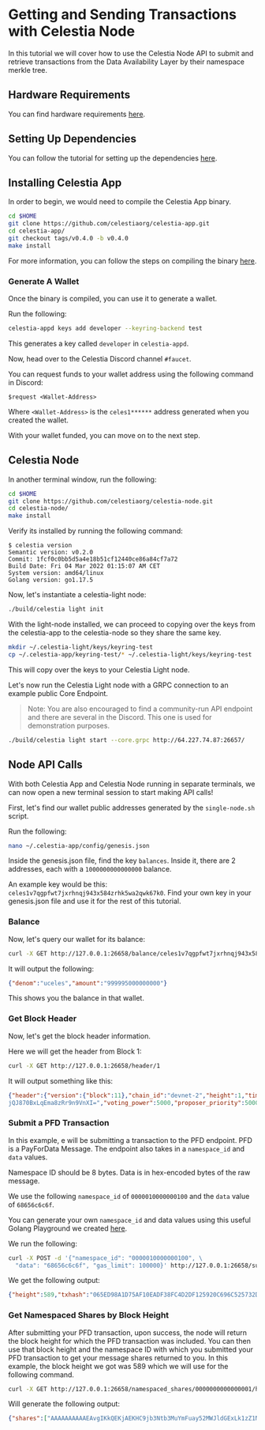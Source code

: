 # Getting and Sending Transactions with Celestia Node

In this tutorial we will cover how to use the Celestia Node API to submit and
retrieve transactions from the Data Availability Layer by their namespace
merkle tree.

## Hardware Requirements

You can find hardware requirements [here](https://docs.celestia.org/nodes/bridge-validator-node#install-golang).

## Setting Up Dependencies

You can follow the tutorial for setting up the dependencies [here](https://docs.celestia.org/nodes/bridge-validator-node#setting-up-your-bridge-node).

## Installing Celestia App

In order to begin, we would need to compile the Celestia App binary.

```sh
cd $HOME
git clone https://github.com/celestiaorg/celestia-app.git
cd celestia-app/
git checkout tags/v0.4.0 -b v0.4.0
make install
```

For more information, you can follow the steps on compiling the binary [here](https://docs.celestia.org/nodes/bridge-validator-node#install-celestia-app).

### Generate A Wallet

Once the binary is compiled, you can use it to generate a wallet.

Run the following:

```sh
celestia-appd keys add developer --keyring-backend test
```

This generates a key called `developer` in `celestia-appd`.

Now, head over to the Celestia Discord channel `#faucet`.

You can request funds to your wallet address using the following command in Discord:

```console
$request <Wallet-Address>
```

Where `<Wallet-Address>` is the `celes1******` address generated
when you created the wallet.

With your wallet funded, you can move on to the next step.

## Celestia Node

In another terminal window, run the following:

```sh
cd $HOME
git clone https://github.com/celestiaorg/celestia-node.git
cd celestia-node/
make install
```

Verify its installed by running the following command:

```console
$ celestia version
Semantic version: v0.2.0
Commit: 1fcf0c0bb5d5a4e18b51cf12440ce86a84cf7a72
Build Date: Fri 04 Mar 2022 01:15:07 AM CET
System version: amd64/linux
Golang version: go1.17.5
```

Now, let's instantiate a celestia-light node:

```sh
./build/celestia light init
```

With the light-node installed, we can proceed to copying over the keys from
the celestia-app to the celestia-node so they share the same key.

```sh
mkdir ~/.celestia-light/keys/keyring-test
cp ~/.celestia-app/keyring-test/* ~/.celestia-light/keys/keyring-test
```

This will copy over the keys to your Celestia Light node.

Let's now run the Celestia Light node with a GRPC connection to
an example public Core Endpoint.

> Note: You are also encouraged to find a community-run API endpoint
  and there are several in the Discord. This one is used for demonstration
  purposes.

```sh
./build/celestia light start --core.grpc http://64.227.74.87:26657/
```

## Node API Calls

With both Celestia App and Celestia Node running in separate terminals, we can
now open a new terminal session to start making API calls!

First, let's find our wallet public addresses generated by
the `single-node.sh` script.

Run the following:

```sh
nano ~/.celestia-app/config/genesis.json
```

Inside the genesis.json file, find the key `balances`. Inside it, there
are 2 addresses, each with a `1000000000000000` balance.

An example key would be this: `celes1v7qgpfwt7jxrhnqj943x584zrhk5wa2qwk67k0`.
Find your own key in your genesis.json file and use it for the rest of this tutorial.

### Balance

Now, let's query our wallet for its balance:

```sh
curl -X GET http://127.0.0.1:26658/balance/celes1v7qgpfwt7jxrhnqj943x584zrhk5wa2qwk67k0
```

It will output the following:

```json
{"denom":"uceles","amount":"999995000000000"}
```

This shows you the balance in that wallet.

### Get Block Header

Now, let's get the block header information.

Here we will get the header from Block 1:

```sh
curl -X GET http://127.0.0.1:26658/header/1
```

It will output something like this:

```json
{"header":{"version":{"block":11},"chain_id":"devnet-2","height":1,"time":"2021-11-23T02:24:05.965728875Z","last_block_id":{"hash":"","parts":{"total":0,"hash":""}},"last_commit_hash":"E3B0C44298FC1C149AFBF4C8996FB92427AE41E4649B934CA495991B7852B855","data_hash":"7B578B351B1B0BBD70BB350019EBC964C44A140A37EF715B552A7F8F315ACD19","validators_hash":"7F4EA93A134DEDBDA6A1FDD30D05760DD98A2B5FBA95DB3EFFFE7FCE4B361855","next_validators_hash":"7F4EA93A134DEDBDA6A1FDD30D05760DD98A2B5FBA95DB3EFFFE7FCE4B361855","consensus_hash":"048091BC7DDC283F77BFBF91D73C44DA58C3DF8A9CBC867405D8B7F3DAADA22F","app_hash":"E3B0C44298FC1C149AFBF4C8996FB92427AE41E4649B934CA495991B7852B855","last_results_hash":"E3B0C44298FC1C149AFBF4C8996FB92427AE41E4649B934CA495991B7852B855","evidence_hash":"E3B0C44298FC1C149AFBF4C8996FB92427AE41E4649B934CA495991B7852B855","proposer_address":"04881EB0A0A4C1DB414C708249CEEC2FCF348F3E"},"commit":{"height":1,"round":1,"block_id":{"hash":"4632277C441CA6155C4374AC56048CF4CFE3CBB2476E07A548644435980D5E17","parts":{"total":1,"hash":"BE1B789969938DB061B7723BE45C8A7B4B27192339A8E0A4E216775B2CB58D97"}},"signatures":[{"block_id_flag":2,"validator_address":"03F1044A6DF782189C7061FF89146B3D33608F17","timestamp":"2021-11-23T11:53:56.123958759Z","signature":"q/XF7Nc2ThcQgWfqi6LYOUEqLcU+sgVPY1nB2CLWdjRo80WwI6xy6QaYx1B0lmcKAkWR0YMxbc7vJzKF70qwBA=="},{"block_id_flag":2,"validator_address":"04881EB0A0A4C1DB414C708249CEEC2FCF348F3E","timestamp":"2021-11-23T11:53:56.036027188Z","signature":"0bbxeviCvgLlyIF47JoY1CMN2e/MhHtFzhdgV0zCM+P3qeO/rkh+0TSxoRVUB1MDvMCoA8hyffCw3amxympMAA=="},{"block_id_flag":2,"validator_address":"31711F367349D1BD619BD0A39568A69614B8A048","timestamp":"2021-11-23T11:53:56.135943844Z","signature":"gT23rZ8+XcG5rQ9QS+uh+Wn5eAiJDVy8bh23Fb8hevnHsuO1er2892MXAohaLRF6TTWs/C6dItYph4B/k3b6DQ=="},{"block_id_flag":2,"validator_address":"5A253EC2A9AB20AFD48C7BED2AFCA53F5C80BCA6","timestamp":"2021-11-23T11:53:56.081698742Z","signature":"nMngIlJ7PPPtu0N20YwKhWt/H3/JrEKJC3rnS5KG/8J3IppTacuwjGDUqIuHpRlrD0MmWa1mlY+6+ulbytt2AA=="},{"block_id_flag":2,"validator_address":"79BEB39F4B396F9278DA03F1C97F9BE3B10B12D3","timestamp":"2021-11-23T11:53:56.037896319Z","signature":"wPAL/sK4YXSU7iRXl00GDLvi4IItVlkY2zRkxIUeV9VA3Tq8Tke6wGE0N6pXKmtMcKUMoyjm03RWHv4mrtj1BA=="},{"block_id_flag":1,"validator_address":"","timestamp":"0001-01-01T00:00:00Z","signature":null},{"block_id_flag":1,"validator_address":"","timestamp":"0001-01-01T00:00:00Z","signature":null},{"block_id_flag":2,"validator_address":"D345D62BBD18C301B843DF7C65F10E57AB17BD98","timestamp":"2021-11-23T11:53:56.123499237Z","signature":"puj5Epw3yPGjSsJk6aQI74S2prgL7+cuiEpCxXYzQxOi0kNIqh8UMZLYf+AVHDQNJXehSmrAK6+VsIt9NF0DDg=="},{"block_id_flag":2,"validator_address":"DEC2642E786A941511A401090D21621E7F08A36D","timestamp":"2021-11-23T11:53:56.123136439Z","signature":"J/lnFqARXj42Lfx5MGY0FO/wug+AyQRxTnQp1u1HyczvV+0hXXuk06Uosi61jQKgJG6JBJF2VidqA41/uKMEDw=="}]},"validator_set":{"validators":[{"address":"03F1044A6DF782189C7061FF89146B3D33608F17","pub_key":"sMcFgSIzlD77eZYgV7H4akyxoHCPc2oIQW05qWEB6b4=","voting_power":5000,"proposer_priority":-40000},{"address":"04881EB0A0A4C1DB414C708249CEEC2FCF348F3E","pub_key":"WdqZ8hoyc1HxZCJfQrAGKm2fFJZFg7PngPNGkA1RWXc=","voting_power":5000,"proposer_priority":5000},{"address":"31711F367349D1BD619BD0A39568A69614B8A048","pub_key":"pvwSRksq3ekXIiYK7Iz
jQJ870BxLqEma8zRr9n9VnXI=","voting_power":5000,"proposer_priority":5000},{"address":"5A253EC2A9AB20AFD48C7BED2AFCA53F5C80BCA6","pub_key":"RnmnTlKoKxNoh2TpohBDP3cKlx4ATiPOCvQFk/6xpUU=","voting_power":5000,"proposer_priority":5000},{"address":"79BEB39F4B396F9278DA03F1C97F9BE3B10B12D3","pub_key":"oh/N+GOIennBOAa/gPNCso1mDlqaHQNn7Op/X8opbeY=","voting_power":5000,"proposer_priority":5000},{"address":"7F1105B7B219481810C49730AECB1A83036BCA3A","pub_key":"Ow/AHP/Q3guPGymUKpvhnwae+QoCOpGztpVnP179IG8=","voting_power":5000,"proposer_priority":5000},{"address":"87265CC17922E01497F40B701EC9F05373B83467","pub_key":"MNi0Z+uNF5X1Bxj988IDXVl0BKUcLs7LItoMnX6dbg4=","voting_power":5000,"proposer_priority":5000},{"address":"D345D62BBD18C301B843DF7C65F10E57AB17BD98","pub_key":"4g3hhdyU4IIgWW/4sR0nax8bsC/M/fDbt1N8s/QanF8=","voting_power":5000,"proposer_priority":5000},{"address":"DEC2642E786A941511A401090D21621E7F08A36D","pub_key":"b+Vv6Lcp0bhIjOQncr+OYBHixCvU5+k34y4RqyvpluE=","voting_power":5000,"proposer_priority":5000}],"proposer":{"address":"03F1044A6DF782189C7061FF89146B3D33608F17","pub_key":"sMcFgSIzlD77eZYgV7H4akyxoHCPc2oIQW05qWEB6b4=","voting_power":5000,"proposer_priority":-40000}},"dah":{"row_roots":["//////////7//////////uyLCVMJmAItYqbOqgHXm3OwHsq1xQiAX1kZV2Tgcobm","/////////////////////ykyWNfDJZfigziZC5BN5L00KKuoyDPduwynDywauskL"],"column_roots":["//////////7//////////uyLCVMJmAItYqbOqgHXm3OwHsq1xQiAX1kZV2Tgcobm","/////////////////////ykyWNfDJZfigziZC5BN5L00KKuoyDPduwynDywauskL"]}}
```

### Submit a PFD Transaction

In this example, e will be submitting a transaction to the PFD endpoint.
PFD is a PayForData Message.
The endpoint also takes in a `namespace_id` and `data` values.

Namespace ID should be 8 bytes.
Data is in hex-encoded bytes of the raw message.

We use the following `namespace_id` of `0000010000000100` and
the `data` value of `68656c6c6f`.

You can generate your own `namespace_id` and data values using this
useful Golang Playground we created [here](https://go.dev/play/p/ZZWYSSHTRdo).

We run the following:

```sh
curl -X POST -d '{"namespace_id": "0000010000000100", \
  "data": "68656c6c6f", "gas_limit": 100000}' http://127.0.0.1:26658/submit_pfd
```

We get the following output:

```json
{"height":589,"txhash":"065ED98A1D75AF10EADF38FC4D2DF125920C696C525732DA094029FCC3D2FE6E","data":"0A180A162F7061796D656E742E4D7367506179466F7244617461","raw_log":"[{\"events\":[{\"type\":\"message\",\"attributes\":[{\"key\":\"action\",\"value\":\"/payment.MsgPayForData\"}]},{\"type\":\"payfordata\",\"attributes\":[{\"key\":\"signer\",\"value\":\"celes1vdjkcetnxyc8gandddeh2wfcxe3ksdfn09axkdtrwdnryat3v3jkcut8wpjnjerj0y6hz6sga5fzu\"},{\"key\":\"size\",\"value\":\"256\"}]}]}]","logs":[{"events":[{"type":"message","attributes":[{"key":"action","value":"/payment.MsgPayForData"}]},{"type":"payfordata","attributes":[{"key":"signer","value":"celes1vdjkcetnxyc8gandddeh2wfcxe3ksdfn09axkdtrwdnryat3v3jkcut8wpjnjerj0y6hz6sga5fzu"},{"key":"size","value":"256"}]}]}],"gas_wanted":100000,"gas_used":38546}
```

### Get Namespaced Shares by Block Height

After submitting your PFD transaction, upon success, the node will return
the block height for which the PFD transaction was included. You can then
use that block height and the namespace ID with which you submitted your
PFD transaction to get your message shares returned to you. In this example,
the block height we got was 589 which we will use for the following command.

```sh
curl -X GET http://127.0.0.1:26658/namespaced_shares/0000000000000001/height/589
```

Will generate the following output:

```json
{"shares":["AAAAAAAAAAEAvgIKkQEKjAEKHC9jb3Ntb3MuYmFuay52MWJldGExLk1zZ1NlbmQSbAosY2VsZXMxeTRxcDBmbjU5OTlubjN6NXo2Mno4bWZ4ejdwc3hqenZ0YTZsOHMSLGNlbGVzMXQzNnNxc3RxZjIzZ2cwcGZ2Y3I5cmg5bWs3ZGxyeGZwdjdzMmU1Gg4KBWNlbGVzEgUxMDAwMBIAEmYKUApGCh8vY29zbW9zLmNyeXB0by5zZWNwMjU2azEuUHViS2V5EiMKIQLEeDg/AraQeXdgchN+pl+hoedi33JUqqfCb4/CWUcHAxIECgIIfxgAEhIKDAoFY2VsZXMSAw==","AAAAAAAAAAFSMjAwEIDxBBpAzSjtxXYP4iK7F9yf44c6ND1rqcLB9ZS5ScFmpJPDd5JUY91x3axSq+X+gMMdo731cd60XIv+hq7G7tiiVsH2fbsCCpsBCpgBCiMvY29zbW9zLnN0YWtpbmcudjFiZXRhMS5Nc2dEZWxlZ2F0ZRJxCixjZWxlczFuNXR2bXB6Z3JudHJnNTl1MGdhOXd2a3J0NzlsZDd0cHZxZ2ZxdhIzY2VsZXN2YWxvcGVyMW41dHZtcHpncm50cmc1OXUwZ2E5d3ZrcnQ3OWxkN3RwZmQ4dGh5GgwKBWNlbGVzEgMxNjISWQpRCkYKHy9jb3Ntbw==","AAAAAAAAAAGYcy5jcnlwdG8uc2VjcDI1NmsxLlB1YktleRIjCiECWgWbvDZPaKewrL/QxZjSQVfZtLk/Ub0tiyDzkcZY49MSBAoCCAEY4BYSBBDAmgwaQHFw/iwCikuSl9PMrj4r5VhHp5FSD0v69CoLKNKEsSf+ROH+rYPESyhTjBR9ByTgi1hZrSPpPjNg1XguLgIPIGe6AgqaAQqXAQojL2Nvc21vcy5zdGFraW5nLnYxYmV0YTEuTXNnRGVsZWdhdGUScAosY2VsZXMxOXo4amd0bHA1eXpyeWw5eDl4ZnZyOWx6a2VmMGQ1YW5scGtzbmsSM2NlbGVzdmFsbw==","AAAAAAAAAAEAcGVyMTl6OGpndGxwNXl6cnlsOXg5eGZ2cjlsemtlZjBkNWFuNnZlank3GgsKBWNlbGVzEgIxNBJZClEKRgofL2Nvc21vcy5jcnlwdG8uc2VjcDI1NmsxLlB1YktleRIjCiEC/nJ/fvgeT8SFYP1MlejXt3saD9NY0VDLrPbmhJJRW94SBAoCCAEYuzMSBBD0iAoaQEZM83j2PHH1npls+6dwjmvpXa7XtDBf7hc18f3WKbljalXsR7sJ182SCoPxrkqsRvgP1uUdZn8fMs4CffPJtaMAAAAAAAAAAAAAAAAAAAAAAAAAAAAAAAAAAAAAAAAAAAAAAA=="],"height":589}
```
